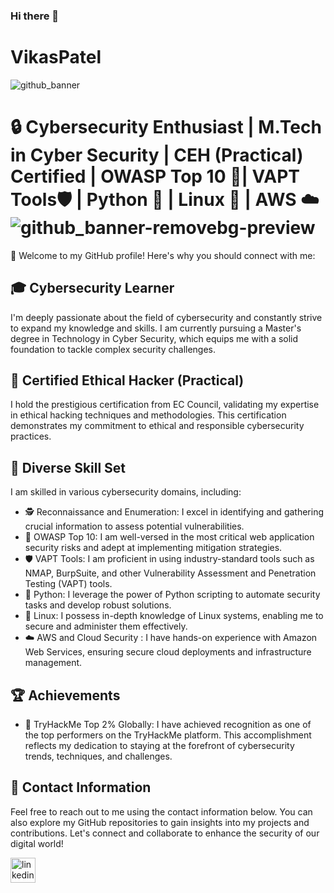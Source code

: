 ### Hi there 👋
# VikasPatel
![github_banner](https://github.com/VikasPatelVkp/VikasPatelVkp/assets/54985292/48b60896-79dc-4cf4-830a-06bd392be442)

# 🔒 Cybersecurity Enthusiast | M.Tech in Cyber Security | CEH (Practical) Certified | OWASP Top 10 🚦| VAPT Tools🛡️ | Python 🐍 | Linux 🐧 | AWS ☁️![github_banner-removebg-preview](https://github.com/VikasPatelVkp/VikasPatelVkp/assets/54985292/db31c210-ce5b-4d1a-a542-7d0f8912898d)


👋 Welcome to my GitHub profile! Here's why you should connect with me:

## 🎓 Cybersecurity Learner
I'm deeply passionate about the field of cybersecurity and constantly strive to expand my knowledge and skills. I am currently pursuing a Master's degree in Technology in Cyber Security, which equips me with a solid foundation to tackle complex security challenges.

## 💼 Certified Ethical Hacker (Practical)
I hold the prestigious certification from EC Council, validating my expertise in ethical hacking techniques and methodologies. This certification demonstrates my commitment to ethical and responsible cybersecurity practices.

## 💪 Diverse Skill Set
I am skilled in various cybersecurity domains, including:

- 🕵️ Reconnaissance and Enumeration: I excel in identifying and gathering crucial information to assess potential vulnerabilities.
- 🚦 OWASP Top 10: I am well-versed in the most critical web application security risks and adept at implementing mitigation strategies.
- 🛡️ VAPT Tools: I am proficient in using industry-standard tools such as NMAP, BurpSuite, and other Vulnerability Assessment and Penetration Testing (VAPT) tools.
- 🐍 Python: I leverage the power of Python scripting to automate security tasks and develop robust solutions.
- 🐧 Linux: I possess in-depth knowledge of Linux systems, enabling me to secure and administer them effectively.
- ☁️ AWS and Cloud Security : I have hands-on experience with Amazon Web Services, ensuring secure cloud deployments and infrastructure management.


## 🏆 Achievements
- 🚀 TryHackMe Top 2% Globally: I have achieved recognition as one of the top performers on the TryHackMe platform. This accomplishment reflects my dedication to staying at the forefront of cybersecurity trends, techniques, and challenges.

## 📩 Contact Information
Feel free to reach out to me using the contact information below. You can also explore my GitHub repositories to gain insights into my projects and contributions. Let's connect and collaborate to enhance the security of our digital world!

[<img src='https://cdn.jsdelivr.net/npm/simple-icons@3.0.1/icons/linkedin.svg' alt='linkedin' height='40'>](https://www.linkedin.com/in/https://www.linkedin.com/in/vikaspatel-ln//)  

